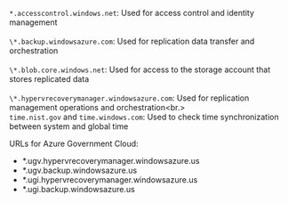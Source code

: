 ``*.accesscontrol.windows.net``: Used for access control and identity management<br/><br/>``\*.backup.windowsazure.com``: Used for replication data transfer and orchestration <br/><br/> ``\*.blob.core.windows.net``: Used for access to the storage account that stores replicated data<br/><br/> ``\*.hypervrecoverymanager.windowsazure.com``: Used for replication management operations and orchestration<br.><br/>
``time.nist.gov`` and ``time.windows.com``: Used to check time synchronization between system and global time

URLs for Azure Government Cloud:

- *.ugv.hypervrecoverymanager.windowsazure.us
- *.ugv.backup.windowsazure.us
- *.ugi.hypervrecoverymanager.windowsazure.us
- *.ugi.backup.windowsazure.us

